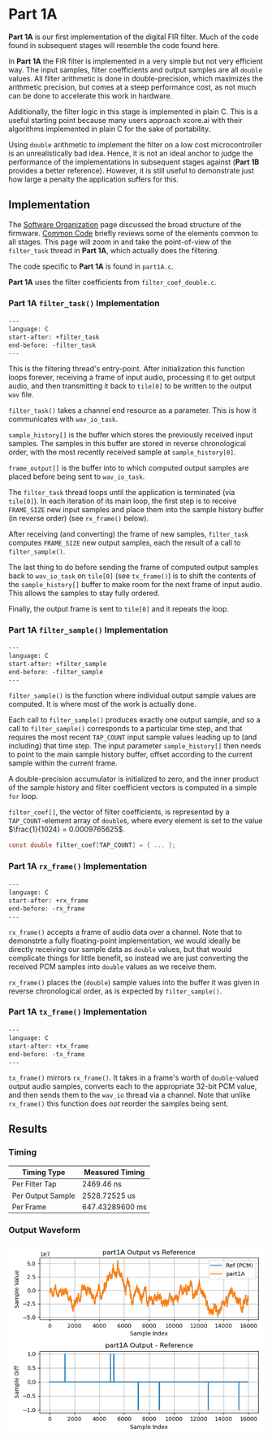 
# Part 1A

**Part 1A** is our first implementation of the digital FIR filter. Much of the
code found in subsequent stages will resemble the code found here.

In **Part 1A** the FIR filter is implemented in a very simple but not very
efficient way. The input samples, filter coefficients and output samples are all
`double` values. All filter arithmetic is done in double-precision, which
maximizes the arithmetic precision, but comes at a steep performance cost, as
not much can be done to accelerate this work in hardware.

Additionally, the filter logic in this stage is implemented in plain C. This is
a useful starting point because many users approach xcore.ai with their
algorithms implemented in plain C for the sake of portability.

Using `double` arithmetic to implement the filter on a low cost microcontroller
is an unrealistically bad idea. Hence, it is not an ideal anchor to judge the
performance of the implementations in subsequent stages against (**Part 1B**
provides a better reference). However, it is still useful to demonstrate just
how large a penalty the application suffers for this.

## Implementation

The [Software Organization](sw_organization.md) page discussed the broad
structure of the firmware. [Common Code](common.md) briefly reviews some of the
elements common to all stages. This page will zoom in and take the point-of-view
of the `filter_task` thread in **Part 1A**, which actually does the filtering.

The code specific to **Part 1A** is found in `part1A.c`.

**Part 1A** uses the filter coefficients from `filter_coef_double.c`.

### Part 1A `filter_task()` Implementation

```{literalinclude} ../src/part1A/part1A.c
---
language: C
start-after: +filter_task
end-before: -filter_task
---
```

This is the filtering thread's entry-point. After initialization this function
loops forever, receiving a frame of input audio, processing it to get output
audio, and then transmitting it back to `tile[0]` to be written to the output
`wav` file.

`filter_task()` takes a channel end resource as a parameter. This is how it 
communicates with `wav_io_task`.

`sample_history[]` is the buffer which stores the previously received input
samples. The samples in this buffer are stored in reverse chronological order,
with the most recently received sample at `sample_history[0]`.

`frame_output[]` is the buffer into to which computed output samples are placed
before being sent to `wav_io_task`.

The `filter_task` thread loops until the application is terminated (via
`tile[0]`). In each iteration of its main loop, the first step is to receive
`FRAME_SIZE` new input samples and place them into the sample history buffer (in
reverse order) (see `rx_frame()` below).

After receiving (and converting) the frame of new samples, `filter_task`
computes `FRAME_SIZE` new output samples, each the result of a call to
`filter_sample()`.

The last thing to do before sending the frame of computed output samples back to
`wav_io_task` on `tile[0]` (see `tx_frame()`) is to shift the contents of the
`sample_history[]` buffer to make room for the next frame of input audio. This
allows the samples to stay fully ordered.

Finally, the output frame is sent to `tile[0]` and it repeats the loop.



### Part 1A `filter_sample()` Implementation

```{literalinclude} ../src/part1A/part1A.c
---
language: C
start-after: +filter_sample
end-before: -filter_sample
---
```

`filter_sample()` is the function where individual output sample values are
computed. It is where most of the work is actually done.

Each call to `filter_sample()` produces exactly one output sample, and so a call
to `filter_sample()` corresponds to a particular time step, and that requires
the most recent `TAP_COUNT` input sample values leading up to (and including)
that time step. The input parameter `sample_history[]` then needs to point to
the main sample history buffer, offset according to the current sample within
the current frame.

A double-precision accumulator is initialized to zero, and the inner product of
the sample history and filter coefficient vectors is computed in a simple `for`
loop.

`filter_coef[]`, the vector of filter coefficients, is represented by a
`TAP_COUNT`-element array of `double`s, where every element is set to the value
$\frac{1}{1024} = 0.0009765625$.

```c
const double filter_coef[TAP_COUNT] = { ... };
```

### Part 1A `rx_frame()` Implementation

```{literalinclude} ../src/part1A/part1A.c
---
language: C
start-after: +rx_frame
end-before: -rx_frame
---
```

`rx_frame()` accepts a frame of audio data over a channel. Note that to
demonstrte a fully floating-point implementation, we would ideally be directly
receiving our sample data as `double` values, but that would complicate things
for little benefit, so instead we are just converting the received PCM samples
into `double` values as we receive them.

`rx_frame()` places the (`double`) sample values into the buffer it was given in
reverse chronological order, as is expected by `filter_sample()`.


### Part 1A `tx_frame()` Implementation

```{literalinclude} ../src/part1A/part1A.c
---
language: C
start-after: +tx_frame
end-before: -tx_frame
---
```

`tx_frame()` mirrors `rx_frame()`. It takes in a frame's worth of
`double`-valued  output audio samples, converts each to the appropriate 32-bit
PCM value, and then sends them to the `wav_io` thread via a channel. Note that
unlike `rx_frame()` this function does _not_ reorder the samples being sent.


## Results

### Timing

| Timing Type       | Measured Timing
|-------------------|-----------------------
| Per Filter Tap    | 2469.46 ns
| Per Output Sample | 2528.72525 us
| Per Frame         | 647.43289600 ms

### Output Waveform

![**Part 1A** Output](img/part1A.png)